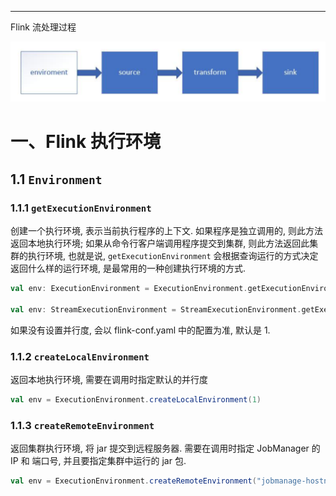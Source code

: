 


---

Flink 流处理过程

![Flink运行流程图](../../img/flink/Source(1)/Flink运行流程图.png)


# 一、Flink 执行环境
## 1.1 `Environment`
### 1.1.1 `getExecutionEnvironment`
  创建一个执行环境, 表示当前执行程序的上下文. 如果程序是独立调用的, 则此方法返回本地执行环境; 如果从命令行客户端调用程序提交到集群, 则此方法返回此集群的执行环境, 也就是说, `getExecutionEnvironment` 会根据查询运行的方式决定返回什么样的运行环境, 是最常用的一种创建执行环境的方式.
  
```scala
val env: ExecutionEnvironment = ExecutionEnvironment.getExecutionEnvironment

val env: StreamExecutionEnvironment = StreamExecutionEnvironment.getExecutionEnvironment
```

如果没有设置并行度, 会以 flink-conf.yaml 中的配置为准, 默认是 1.

### 1.1.2 `createLocalEnvironment`
  返回本地执行环境, 需要在调用时指定默认的并行度
```scala
val env = ExecutionEnvironment.createLocalEnvironment(1)
```

### 1.1.3 `createRemoteEnvironment`
  返回集群执行环境, 将 jar 提交到远程服务器. 需要在调用时指定 JobManager 的 IP 和 端口号, 并且要指定集群中运行的 jar 包.
```scala
val env = ExecutionEnvironment.createRemoteEnvironment("jobmanage-hostname", 6123,"YOURPATH//wordcount.jar")
```